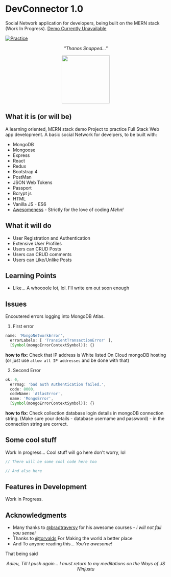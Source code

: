 # DevConnector 1.0

Social Network application for developers, being built on the MERN stack (Work In Progress). [Demo Currently Unavailable](https://bankole2000.github.io/devconnector)

[![Practice](https://img.shields.io/badge/Practice-JavaScript-yellow.svg)](https://bankole2000.github.io/devconnector)

_<p align="center">"Thanos Snapped..."</p>_

<div align="center" style="text-align:center; margin:auto;">
<img align="center" src="https://i.imgur.com/WGO3ULK.png" width="150"/>
</div>

## What it is (or will be)

A learning oriented, MERN stack demo Project to practice Full Stack Web app development. A basic social Network for develpers, to be built with:

- MongoDB
- Mongoose
- Express
- React
- Redux
- Bootstrap 4
- PostMan
- JSON Web Tokens
- Passport
- Bcrypt js
- HTML
- Vanilla JS - ES6
- [Awesomeness](https://www.wikihow.com/Love-Programming) - Strictly for the love of coding _Mehn!_

## What it will do

- User Registration and Authentication
- Extensive User Profiles
- Users can CRUD Posts
- Users can CRUD comments
- Users can Like/Unlike Posts

## Learning Points

- Like... A whoooole lot, lol. I'll write em out soon enough

## Issues

Encoutered errors logging into MongoDB Atlas.

1. First error

```javascript
name: 'MongoNetworkError',
  errorLabels: [ 'TransientTransactionError' ],
  [Symbol(mongoErrorContextSymbol)]: {}
```

**how to fix**: Check that IP address is White listed On Cloud mongoDB hosting (or just use `allow all IP addresses` and be done with that)

2. Second Error

```javascript
ok: 0,
  errmsg: 'bad auth Authentication failed.',
  code: 8000,
  codeName: 'AtlasError',
  name: 'MongoError',
  [Symbol(mongoErrorContextSymbol)]: {}
```

**how to fix**: Check collection database login details in mongoDB connection string. (Make sure your details - database username and password) - in the connection string are correct.

## Some cool stuff

Work In progress... Cool stuff will go here don't worry, lol

```javascript
// There will be some cool code here too
```

```javascript
// And also here
```

## Features in Development

Work in Progress.

## Acknowledgments

- Many thanks to [@bradtraversy](https://github.com/bradtraversy) for his awesome courses - _i will not fail you sensei_
- Thanks to [@torvalds](https://github.com/torvalds) For Making the world a better place
- And To anyone reading this... _You're awesome!_

That being said
_<p align="center">Adieu, Till I push again... I must return to my meditations on the Ways of JS Ninjustu</p>_
